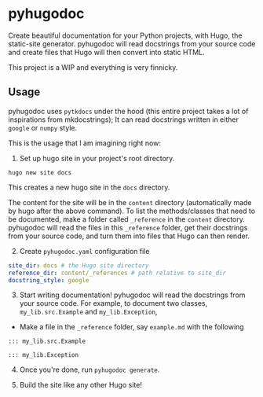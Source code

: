 # pyhugodoc

Create beautiful documentation for your Python projects, with Hugo, the static-site generator.
pyhugodoc will read docstrings from your source code and create files that Hugo will then
convert into static HTML.

This project is a WIP and everything is very finnicky.

## Usage

pyhugodoc uses `pytkdocs` under the hood (this entire project takes a lot of inspirations from mkdocstrings);
It can read docstrings written in either `google` or `numpy` style.

This is the usage that I am imagining right now:

1) Set up hugo site in your project's root directory.
```
hugo new site docs
```
This creates a new hugo site in the `docs` directory.

The content for the site will be in the `content` directory (automatically made by hugo after the above command).
To list the methods/classes that need to be documented, make a folder called `_reference` in the `content` directory.
pyhugodoc will read the files in this `_reference` folder, get their docstrings from your source code, and turn them into
files that Hugo can then render.

2) Create `pyhugodoc.yaml` configuration file
```yaml
site_dir: docs # the Hugo site directory
reference_dir: content/_references # path relative to site_dir
docstring_style: google
```

3) Start writing documentation!
pyhugodoc will read the docstrings from your source code.
For example, to document two classes, `my_lib.src.Example` and `my_lib.Exception`,
- Make a file in the `_reference` folder, say `example.md` with the following
```
::: my_lib.src.Example

::: my_lib.Exception
```

4) Once you're done, run `pyhugodoc generate`.

5) Build the site like any other Hugo site!
